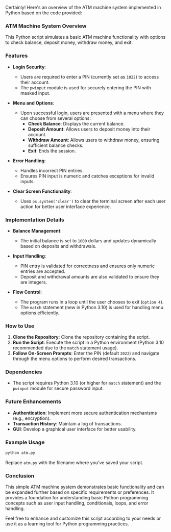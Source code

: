 Certainly! Here's an overview of the ATM machine system implemented in Python based on the code provided:

### ATM Machine System Overview

This Python script simulates a basic ATM machine functionality with options to check balance, deposit money, withdraw money, and exit.

### Features
- **Login Security**: 
  - Users are required to enter a PIN (currently set as `1022`) to access their account.
  - The `pwinput` module is used for securely entering the PIN with masked input.

- **Menu and Options**:
  - Upon successful login, users are presented with a menu where they can choose from several options:
    - **Check Balance**: Displays the current balance.
    - **Deposit Amount**: Allows users to deposit money into their account.
    - **Withdraw Amount**: Allows users to withdraw money, ensuring sufficient balance checks.
    - **Exit**: Ends the session.

- **Error Handling**:
  - Handles incorrect PIN entries.
  - Ensures PIN input is numeric and catches exceptions for invalid inputs.

- **Clear Screen Functionality**:
  - Uses `os.system('clear')` to clear the terminal screen after each user action for better user interface experience.

### Implementation Details

- **Balance Management**: 
  - The initial balance is set to `1000` dollars and updates dynamically based on deposits and withdrawals.

- **Input Handling**:
  - PIN entry is validated for correctness and ensures only numeric entries are accepted.
  - Deposit and withdrawal amounts are also validated to ensure they are integers.

- **Flow Control**:
  - The program runs in a loop until the user chooses to exit (`option 4`). 
  - The `match` statement (new in Python 3.10) is used for handling menu options efficiently.

### How to Use
1. **Clone the Repository**: Clone the repository containing the script.
2. **Run the Script**: Execute the script in a Python environment (Python 3.10 recommended due to the `match` statement usage).
3. **Follow On-Screen Prompts**: Enter the PIN (default `2022`) and navigate through the menu options to perform desired transactions.

### Dependencies
- The script requires Python 3.10 (or higher for `match` statement) and the `pwinput` module for secure password input.

### Future Enhancements
- **Authentication**: Implement more secure authentication mechanisms (e.g., encryption).
- **Transaction History**: Maintain a log of transactions.
- **GUI**: Develop a graphical user interface for better usability.

### Example Usage
```python
python atm.py
```
Replace `atm.py` with the filename where you've saved your script.

### Conclusion
This simple ATM machine system demonstrates basic functionality and can be expanded further based on specific requirements or preferences. It provides a foundation for understanding basic Python programming concepts such as user input handling, conditionals, loops, and error handling.

Feel free to enhance and customize this script according to your needs or use it as a learning tool for Python programming practices.
 
